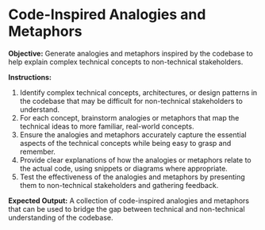 # Code-Inspired Analogies and Metaphors

**Objective:** Generate analogies and metaphors inspired by the codebase to help explain complex technical concepts to non-technical stakeholders.

**Instructions:**
1. Identify complex technical concepts, architectures, or design patterns in the codebase that may be difficult for non-technical stakeholders to understand.
2. For each concept, brainstorm analogies or metaphors that map the technical ideas to more familiar, real-world concepts.
3. Ensure the analogies and metaphors accurately capture the essential aspects of the technical concepts while being easy to grasp and remember.
4. Provide clear explanations of how the analogies or metaphors relate to the actual code, using snippets or diagrams where appropriate.
5. Test the effectiveness of the analogies and metaphors by presenting them to non-technical stakeholders and gathering feedback.

**Expected Output:** A collection of code-inspired analogies and metaphors that can be used to bridge the gap between technical and non-technical understanding of the codebase.
